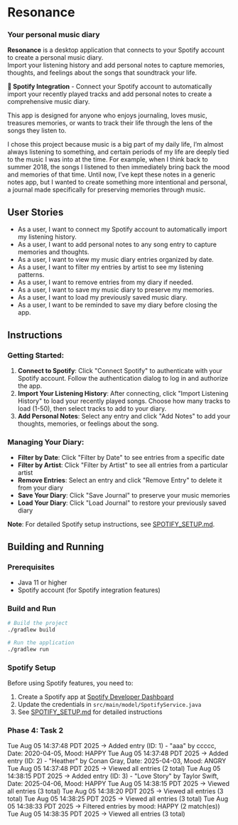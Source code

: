 # Resonance
### Your personal music diary

**Resonance** is a desktop application that connects to your Spotify account to create a personal music diary.  
Import your listening history and add personal notes to capture memories, thoughts, and feelings about the songs that soundtrack your life.

**🎵 Spotify Integration** - Connect your Spotify account to automatically import your recently played tracks and add personal notes to create a comprehensive music diary. 

This app is designed for anyone who enjoys journaling, loves music, treasures memories, or wants to track their life through the lens of the songs they listen to.

I chose this project because music is a big part of my daily life, I’m almost always listening to something, and certain periods of my life are deeply tied to the music I was into at the time. For example, when I think back to summer 2018, the songs I listened to then immediately bring back the mood and memories of that time. Until now, I’ve kept these notes in a generic notes app, but I wanted to create something more intentional and personal, a journal made specifically for preserving memories through music.


## User Stories

- As a user, I want to connect my Spotify account to automatically import my listening history.
- As a user, I want to add personal notes to any song entry to capture memories and thoughts.
- As a user, I want to view my music diary entries organized by date.
- As a user, I want to filter my entries by artist to see my listening patterns.
- As a user, I want to remove entries from my diary if needed.
- As a user, I want to save my music diary to preserve my memories.
- As a user, I want to load my previously saved music diary.
- As a user, I want to be reminded to save my diary before closing the app.

## Instructions

### Getting Started:
1. **Connect to Spotify**: Click "Connect Spotify" to authenticate with your Spotify account. Follow the authentication dialog to log in and authorize the app.
2. **Import Your Listening History**: After connecting, click "Import Listening History" to load your recently played songs. Choose how many tracks to load (1-50), then select tracks to add to your diary.
3. **Add Personal Notes**: Select any entry and click "Add Notes" to add your thoughts, memories, or feelings about the song.

### Managing Your Diary:
- **Filter by Date**: Click "Filter by Date" to see entries from a specific date
- **Filter by Artist**: Click "Filter by Artist" to see all entries from a particular artist
- **Remove Entries**: Select an entry and click "Remove Entry" to delete it from your diary
- **Save Your Diary**: Click "Save Journal" to preserve your music memories
- **Load Your Diary**: Click "Load Journal" to restore your previously saved diary

**Note**: For detailed Spotify setup instructions, see [SPOTIFY_SETUP.md](SPOTIFY_SETUP.md).

## Building and Running

### Prerequisites
- Java 11 or higher
- Spotify account (for Spotify integration features)

### Build and Run
```bash
# Build the project
./gradlew build

# Run the application
./gradlew run
```

### Spotify Setup
Before using Spotify features, you need to:
1. Create a Spotify app at [Spotify Developer Dashboard](https://developer.spotify.com/dashboard)
2. Update the credentials in `src/main/model/SpotifyService.java`
3. See [SPOTIFY_SETUP.md](SPOTIFY_SETUP.md) for detailed instructions

### Phase 4: Task 2
Tue Aug 05 14:37:48 PDT 2025 → Added entry (ID: 1) - "aaa" by ccccc, Date: 2020-04-05, Mood: HAPPY
Tue Aug 05 14:37:48 PDT 2025 → Added entry (ID: 2) - "Heather" by Conan Gray, Date: 2025-04-03, Mood: ANGRY
Tue Aug 05 14:37:48 PDT 2025 → Viewed all entries (2 total)
Tue Aug 05 14:38:15 PDT 2025 → Added entry (ID: 3) - "Love Story" by Taylor Swift, Date: 2025-04-06, Mood: HAPPY
Tue Aug 05 14:38:15 PDT 2025 → Viewed all entries (3 total)
Tue Aug 05 14:38:20 PDT 2025 → Viewed all entries (3 total)
Tue Aug 05 14:38:25 PDT 2025 → Viewed all entries (3 total)
Tue Aug 05 14:38:33 PDT 2025 → Filtered entries by mood: HAPPY (2 match(es))
Tue Aug 05 14:38:35 PDT 2025 → Viewed all entries (3 total)